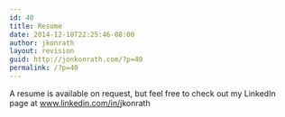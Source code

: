 ```yaml
---
id: 40
title: Resume
date: 2014-12-18T22:25:46-08:00
author: jkonrath
layout: revision
guid: http://jonkonrath.com/?p=40
permalink: /?p=40
---
```

A resume is available on request, but feel free to check out my LinkedIn page at <a href="www.linkedin.com/in/jkonrath" target="_blank"><span class="domain">www.linkedin.com/in/</span><span class="vanity-name">jkonrath</span></a>